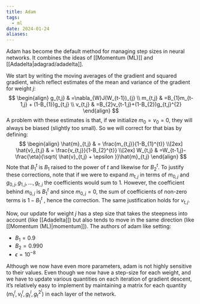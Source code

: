 ```yaml
---
title: Adam
tags:
  - ml
date: 2024-01-24
aliases:
---
```

Adam has become the default method for managing step sizes in neural networks. It combines the ideas of [[Momentum (ML)]] and [[Adadelta|adagrad/adadelta]].

We start by writing the moving averages of the gradient and squared gradient, which reflect estimates of the mean and variance of the gradient for weight $j$:
$$
\begin{align}
g_{t,j} & =\nabla_{W}J(W_{t-1})_{j} \\
m_{t,j} & =B_{1}m_{t-1,j} + (1-B_{1})g_{t,j} \\
v_{t,j} & =B_{2}v_{t-1,j}+(1-B_{2})g_{t,j}^{2}
\end{align}
$$
A problem with these estimates is that, if we initialize $m_{0} = v_{0} = 0$, they will always be biased (slightly too small). So we will correct for that bias by defining:
$$
\begin{align}
\hat{m}_{t,j}  & = \frac{m_{t,j}}{1-B_{1}^{t}} \\[2ex] 
\hat{v}_{t,j} & = \frac{v_{t,j}}{1-B_{2}^{t}} \\[2ex] 
W_{t,j} & =W_{t-1,j}- \frac{\eta}{\sqrt{ \hat{v}_{t,j} + \epsilon }}\hat{m}_{t,j}
\end{align}
$$
Note that $B_{1}^{t}$ is $B_{1}$ raised to the power of $t$ and likewise for $B_{2}^{t}$. To justify these corrections, note that if we were to expand $m_{t,j}$ in terms of $m_{0,j}$ and $g_{0,j}, g_{1,j}, \dots, g_{t,j}$ the coefficients would sum to $1.$ However, the coefficient behind $m_{0,j}$ is $B_{1}^{t}$ and since $m_{0,j}=0$, the sum of coefficients of non-zero terms is $1-B_{1}^{t}$ , hence the correction. The same justification holds for $v_{t,j}$.

Now, our update for weight $j$ has a step size that takes the steepness into account (like [[Adadelta]]) but also tends to move in the same direction (like [[Momentum (ML)|momentum]]). The authors of adam like setting:
- $B_{1}=0.9$
- $B_{2} = 0.990$
- $\epsilon = 10^{-8}$

Although we now have even more parameters, adam is not highly sensitive to their values. Even though we now have a step-size for each weight, and we have to update various quantities on each iteration of gradient descent, it’s relatively easy to implement by maintaining a matrix for each quantity $(m_{t}^{l}, v_{t}^{l}, g_{t}^{l}, g_{t}^{2^{l}})$ in each layer of the network.